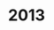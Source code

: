 ---
layout: robot
title: 2013
robot: (Replace Me)
game: Ultimate Ascent
thumbnail: /assets/images/2013/2013Robot.jpg
---